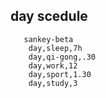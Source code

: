 ## day scedule

```mermaid
   sankey-beta
    day,sleep,7h
    day,qi-gong,.30
    day,work,12
    day,sport,1.30
    day,study,3


```